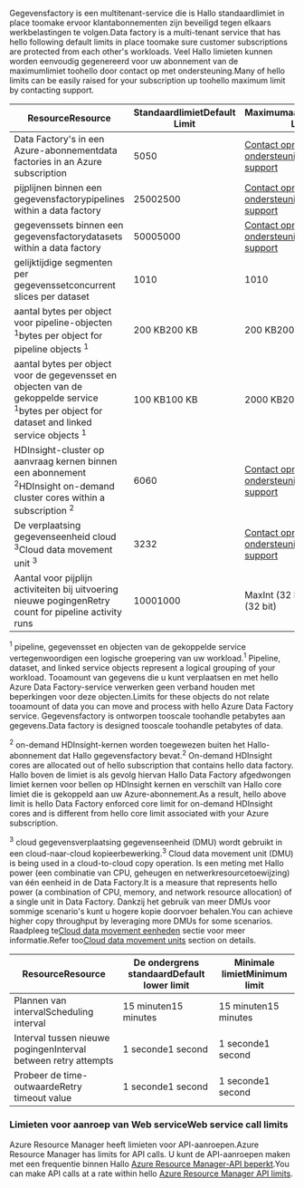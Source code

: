 <span data-ttu-id="31d21-101">Gegevensfactory is een multitenant-service die is Hallo standaardlimiet in place toomake ervoor klantabonnementen zijn beveiligd tegen elkaars werkbelastingen te volgen.</span><span class="sxs-lookup"><span data-stu-id="31d21-101">Data factory is a multi-tenant service that has hello following default limits in place toomake sure customer subscriptions are protected from each other's workloads.</span></span> <span data-ttu-id="31d21-102">Veel Hallo limieten kunnen worden eenvoudig gegenereerd voor uw abonnement van de maximumlimiet toohello door contact op met ondersteuning.</span><span class="sxs-lookup"><span data-stu-id="31d21-102">Many of hello limits can be easily raised for your subscription up toohello maximum limit by contacting support.</span></span>

| <span data-ttu-id="31d21-103">**Resource**</span><span class="sxs-lookup"><span data-stu-id="31d21-103">**Resource**</span></span> | <span data-ttu-id="31d21-104">**Standaardlimiet**</span><span class="sxs-lookup"><span data-stu-id="31d21-104">**Default Limit**</span></span> | <span data-ttu-id="31d21-105">**Maximumaantal**</span><span class="sxs-lookup"><span data-stu-id="31d21-105">**Maximum Limit**</span></span> |
| --- | --- | --- |
| <span data-ttu-id="31d21-106">Data Factory's in een Azure-abonnement</span><span class="sxs-lookup"><span data-stu-id="31d21-106">data factories in an Azure subscription</span></span> |<span data-ttu-id="31d21-107">50</span><span class="sxs-lookup"><span data-stu-id="31d21-107">50</span></span> |[<span data-ttu-id="31d21-108">Contact opnemen met ondersteuning</span><span class="sxs-lookup"><span data-stu-id="31d21-108">Contact support</span></span>](https://azure.microsoft.com/blog/2014/06/04/azure-limits-quotas-increase-requests/) |
| <span data-ttu-id="31d21-109">pijplijnen binnen een gegevensfactory</span><span class="sxs-lookup"><span data-stu-id="31d21-109">pipelines within a data factory</span></span> |<span data-ttu-id="31d21-110">2500</span><span class="sxs-lookup"><span data-stu-id="31d21-110">2500</span></span> |[<span data-ttu-id="31d21-111">Contact opnemen met ondersteuning</span><span class="sxs-lookup"><span data-stu-id="31d21-111">Contact support</span></span>](https://azure.microsoft.com/blog/2014/06/04/azure-limits-quotas-increase-requests/) |
| <span data-ttu-id="31d21-112">gegevenssets binnen een gegevensfactory</span><span class="sxs-lookup"><span data-stu-id="31d21-112">datasets within a data factory</span></span> |<span data-ttu-id="31d21-113">5000</span><span class="sxs-lookup"><span data-stu-id="31d21-113">5000</span></span> |[<span data-ttu-id="31d21-114">Contact opnemen met ondersteuning</span><span class="sxs-lookup"><span data-stu-id="31d21-114">Contact support</span></span>](https://azure.microsoft.com/blog/2014/06/04/azure-limits-quotas-increase-requests/) |
| <span data-ttu-id="31d21-115">gelijktijdige segmenten per gegevensset</span><span class="sxs-lookup"><span data-stu-id="31d21-115">concurrent slices per dataset</span></span> |<span data-ttu-id="31d21-116">10</span><span class="sxs-lookup"><span data-stu-id="31d21-116">10</span></span> |<span data-ttu-id="31d21-117">10</span><span class="sxs-lookup"><span data-stu-id="31d21-117">10</span></span> |
| <span data-ttu-id="31d21-118">aantal bytes per object voor pipeline-objecten <sup>1</sup></span><span class="sxs-lookup"><span data-stu-id="31d21-118">bytes per object for pipeline objects <sup>1</sup></span></span> |<span data-ttu-id="31d21-119">200 KB</span><span class="sxs-lookup"><span data-stu-id="31d21-119">200 KB</span></span> |<span data-ttu-id="31d21-120">200 KB</span><span class="sxs-lookup"><span data-stu-id="31d21-120">200 KB</span></span> |
| <span data-ttu-id="31d21-121">aantal bytes per object voor de gegevensset en objecten van de gekoppelde service <sup>1</sup></span><span class="sxs-lookup"><span data-stu-id="31d21-121">bytes per object for dataset and linked service objects <sup>1</sup></span></span> |<span data-ttu-id="31d21-122">100 KB</span><span class="sxs-lookup"><span data-stu-id="31d21-122">100 KB</span></span> |<span data-ttu-id="31d21-123">2000 KB</span><span class="sxs-lookup"><span data-stu-id="31d21-123">2000 KB</span></span> |
| <span data-ttu-id="31d21-124">HDInsight-cluster op aanvraag kernen binnen een abonnement <sup>2</sup></span><span class="sxs-lookup"><span data-stu-id="31d21-124">HDInsight on-demand cluster cores within a subscription <sup>2</sup></span></span> |<span data-ttu-id="31d21-125">60</span><span class="sxs-lookup"><span data-stu-id="31d21-125">60</span></span> |[<span data-ttu-id="31d21-126">Contact opnemen met ondersteuning</span><span class="sxs-lookup"><span data-stu-id="31d21-126">Contact support</span></span>](https://azure.microsoft.com/blog/2014/06/04/azure-limits-quotas-increase-requests/) |
| <span data-ttu-id="31d21-127">De verplaatsing gegevenseenheid cloud <sup>3</sup></span><span class="sxs-lookup"><span data-stu-id="31d21-127">Cloud data movement unit <sup>3</sup></span></span> |<span data-ttu-id="31d21-128">32</span><span class="sxs-lookup"><span data-stu-id="31d21-128">32</span></span> |[<span data-ttu-id="31d21-129">Contact opnemen met ondersteuning</span><span class="sxs-lookup"><span data-stu-id="31d21-129">Contact support</span></span>](https://azure.microsoft.com/blog/2014/06/04/azure-limits-quotas-increase-requests/) |
| <span data-ttu-id="31d21-130">Aantal voor pijplijn activiteiten bij uitvoering nieuwe pogingen</span><span class="sxs-lookup"><span data-stu-id="31d21-130">Retry count for pipeline activity runs</span></span> |<span data-ttu-id="31d21-131">1000</span><span class="sxs-lookup"><span data-stu-id="31d21-131">1000</span></span> |<span data-ttu-id="31d21-132">MaxInt (32 bits)</span><span class="sxs-lookup"><span data-stu-id="31d21-132">MaxInt (32 bit)</span></span> |

<span data-ttu-id="31d21-133"><sup>1</sup> pipeline, gegevensset en objecten van de gekoppelde service vertegenwoordigen een logische groepering van uw workload.</span><span class="sxs-lookup"><span data-stu-id="31d21-133"><sup>1</sup> Pipeline, dataset, and linked service objects represent a logical grouping of your workload.</span></span> <span data-ttu-id="31d21-134">Tooamount van gegevens die u kunt verplaatsen en met hello Azure Data Factory-service verwerken geen verband houden met beperkingen voor deze objecten.</span><span class="sxs-lookup"><span data-stu-id="31d21-134">Limits for these objects do not relate tooamount of data you can move and process with hello Azure Data Factory service.</span></span> <span data-ttu-id="31d21-135">Gegevensfactory is ontworpen tooscale toohandle petabytes aan gegevens.</span><span class="sxs-lookup"><span data-stu-id="31d21-135">Data factory is designed tooscale toohandle petabytes of data.</span></span>

<span data-ttu-id="31d21-136"><sup>2</sup> on-demand HDInsight-kernen worden toegewezen buiten het Hallo-abonnement dat Hallo gegevensfactory bevat.</span><span class="sxs-lookup"><span data-stu-id="31d21-136"><sup>2</sup> On-demand HDInsight cores are allocated out of hello subscription that contains hello data factory.</span></span> <span data-ttu-id="31d21-137">Hallo boven de limiet is als gevolg hiervan Hallo Data Factory afgedwongen limiet kernen voor bellen op HDInsight kernen en verschilt van Hallo core limiet die is gekoppeld aan uw Azure-abonnement.</span><span class="sxs-lookup"><span data-stu-id="31d21-137">As a result, hello above limit is hello Data Factory enforced core limit for on-demand HDInsight cores and is different from hello core limit associated with your Azure subscription.</span></span>

<span data-ttu-id="31d21-138"><sup>3</sup> cloud gegevensverplaatsing gegevenseenheid (DMU) wordt gebruikt in een cloud-naar-cloud kopieerbewerking.</span><span class="sxs-lookup"><span data-stu-id="31d21-138"><sup>3</sup> Cloud data movement unit (DMU) is being used in a cloud-to-cloud copy operation.</span></span> <span data-ttu-id="31d21-139">Is een meting met Hallo power (een combinatie van CPU, geheugen en netwerkresourcetoewijzing) van één eenheid in de Data Factory.</span><span class="sxs-lookup"><span data-stu-id="31d21-139">It is a measure that represents hello power (a combination of CPU, memory, and network resource allocation) of a single unit in Data Factory.</span></span> <span data-ttu-id="31d21-140">Dankzij het gebruik van meer DMUs voor sommige scenario's kunt u hogere kopie doorvoer behalen.</span><span class="sxs-lookup"><span data-stu-id="31d21-140">You can achieve higher copy throughput by leveraging more DMUs for some scenarios.</span></span> <span data-ttu-id="31d21-141">Raadpleeg te[Cloud data movement eenheden](../articles/data-factory/data-factory-copy-activity-performance.md#cloud-data-movement-units) sectie voor meer informatie.</span><span class="sxs-lookup"><span data-stu-id="31d21-141">Refer too[Cloud data movement units](../articles/data-factory/data-factory-copy-activity-performance.md#cloud-data-movement-units) section on details.</span></span>

| <span data-ttu-id="31d21-142">**Resource**</span><span class="sxs-lookup"><span data-stu-id="31d21-142">**Resource**</span></span> | <span data-ttu-id="31d21-143">**De ondergrens standaard**</span><span class="sxs-lookup"><span data-stu-id="31d21-143">**Default lower limit**</span></span> | <span data-ttu-id="31d21-144">**Minimale limiet**</span><span class="sxs-lookup"><span data-stu-id="31d21-144">**Minimum limit**</span></span> |
| --- | --- | --- |
| <span data-ttu-id="31d21-145">Plannen van interval</span><span class="sxs-lookup"><span data-stu-id="31d21-145">Scheduling interval</span></span> |<span data-ttu-id="31d21-146">15 minuten</span><span class="sxs-lookup"><span data-stu-id="31d21-146">15 minutes</span></span> |<span data-ttu-id="31d21-147">15 minuten</span><span class="sxs-lookup"><span data-stu-id="31d21-147">15 minutes</span></span> |
| <span data-ttu-id="31d21-148">Interval tussen nieuwe pogingen</span><span class="sxs-lookup"><span data-stu-id="31d21-148">Interval between retry attempts</span></span> |<span data-ttu-id="31d21-149">1 seconde</span><span class="sxs-lookup"><span data-stu-id="31d21-149">1 second</span></span> |<span data-ttu-id="31d21-150">1 seconde</span><span class="sxs-lookup"><span data-stu-id="31d21-150">1 second</span></span> |
| <span data-ttu-id="31d21-151">Probeer de time-outwaarde</span><span class="sxs-lookup"><span data-stu-id="31d21-151">Retry timeout value</span></span> |<span data-ttu-id="31d21-152">1 seconde</span><span class="sxs-lookup"><span data-stu-id="31d21-152">1 second</span></span> |<span data-ttu-id="31d21-153">1 seconde</span><span class="sxs-lookup"><span data-stu-id="31d21-153">1 second</span></span> |

### <a name="web-service-call-limits"></a><span data-ttu-id="31d21-154">Limieten voor aanroep van Web service</span><span class="sxs-lookup"><span data-stu-id="31d21-154">Web service call limits</span></span>
<span data-ttu-id="31d21-155">Azure Resource Manager heeft limieten voor API-aanroepen.</span><span class="sxs-lookup"><span data-stu-id="31d21-155">Azure Resource Manager has limits for API calls.</span></span> <span data-ttu-id="31d21-156">U kunt de API-aanroepen maken met een frequentie binnen Hallo [Azure Resource Manager-API beperkt](../articles/azure-subscription-service-limits.md#resource-group-limits).</span><span class="sxs-lookup"><span data-stu-id="31d21-156">You can make API calls at a rate within hello [Azure Resource Manager API limits](../articles/azure-subscription-service-limits.md#resource-group-limits).</span></span>
